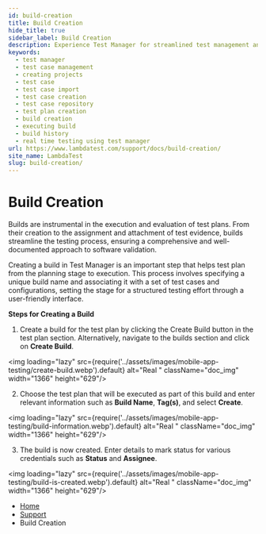```yaml
---
id: build-creation
title: Build Creation
hide_title: true
sidebar_label: Build Creation
description: Experience Test Manager for streamlined test management and real-time testing. Elevate your testing efficiency with various features and insights.
keywords:
  - test manager
  - test case management 
  - creating projects
  - test case
  - test case import
  - test case creation
  - test case repository
  - test plan creation
  - build creation
  - executing build
  - build history
  - real time testing using test manager
url: https://www.lambdatest.com/support/docs/build-creation/
site_name: LambdaTest
slug: build-creation/
---
```


<script type="application/ld+json"
      dangerouslySetInnerHTML={{ __html: JSON.stringify({
       "@context": "https://schema.org",
        "@type": "BreadcrumbList",
        "itemListElement": [{
          "@type": "ListItem",
          "position": 1,
          "name": "LambdaTest",
          "item": "https://www.lambdatest.com"
        },{
          "@type": "ListItem",
          "position": 2,
          "name": "Support",
          "item": "https://www.lambdatest.com/support/docs/"
        },{
          "@type": "ListItem",
          "position": 3,
          "name": "Build Creation",
          "item": "https://www.lambdatest.com/support/docs/build-creation/"
        }]
      })
    }}
></script>

# Build Creation

Builds are instrumental in the execution and evaluation of test plans. From their creation to the assignment and attachment of test evidence, builds streamline the testing process, ensuring a comprehensive and well-documented approach to software validation.

Creating a build in Test Manager is an important step that helps test plan from the planning stage to execution. This process involves specifying a unique build name and associating it with a set of test cases and configurations, setting the stage for a structured testing effort through a user-friendly interface.

**Steps for Creating a Build**

1. Create a build for the test plan by clicking the Create Build button in the test plan section. Alternatively, navigate to the builds section and click on **Create Build**.

<img loading="lazy" src={require('../assets/images/mobile-app-testing/create-build.webp').default} alt="Real "  className="doc_img" width="1366" height="629"/>

2. Choose the test plan that will be executed as part of this build and enter relevant information such as **Build Name**, **Tag(s)**, and select **Create**.

<img loading="lazy" src={require('../assets/images/mobile-app-testing/build-information.webp').default} alt="Real "  className="doc_img" width="1366" height="629"/>

3. The build is now created. Enter details to mark status for various credentials such as **Status** and **Assignee**.

<img loading="lazy" src={require('../assets/images/mobile-app-testing/build-is-created.webp').default} alt="Real "  className="doc_img" width="1366" height="629"/>





<nav aria-label="breadcrumbs">
  <ul className="breadcrumbs">
    <li className="breadcrumbs__item">
      <a className="breadcrumbs__link" href="https://www.lambdatest.com">
        Home
      </a>
    </li>
    <li className="breadcrumbs__item">
      <a className="breadcrumbs__link" target="_self" href="https://www.lambdatest.com/support/docs/">
        Support
      </a>
    </li>
    <li className="breadcrumbs__item breadcrumbs__item--active">
      <span className="breadcrumbs__link">
        Build Creation
      </span>
    </li>
  </ul>
</nav>